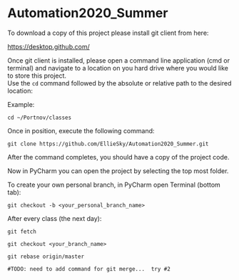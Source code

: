 # Automation2020_Summer


To download a copy of this project please install git client from here:

https://desktop.github.com/

Once git client is installed, please open a command line application (cmd or terminal) and navigate to a location on you hard drive where you would like to store this project.  
Use the `cd` command followed by the absolute or relative path to the desired location:

Example:

    cd ~/Portnov/classes

Once in position, execute the following command:

    git clone https://github.com/EllieSky/Automation2020_Summer.git

After the command completes, you should have a copy of the project code.

Now in PyCharm you can open the project by selecting the top most folder.

To create your own personal branch, in PyCharm open Terminal (bottom tab):

    git checkout -b <your_personal_branch_name>


After every class (the next day):

    git fetch
    
    git checkout <your_branch_name>
    
    git rebase origin/master
    
    #TODO: need to add command for git merge...  try #2


